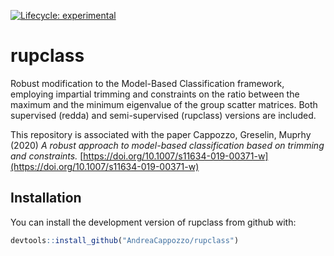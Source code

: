 <!-- badges: start -->
[![Lifecycle: experimental](https://img.shields.io/badge/lifecycle-experimental-orange.svg)](https://www.tidyverse.org/lifecycle/#experimental) <!-- badges: end -->

rupclass
========

Robust modification to the Model-Based Classification framework, employing impartial trimming and constraints on the ratio between the maximum and the minimum eigenvalue of the group scatter matrices. Both supervised (redda) and semi-supervised (rupclass) versions are included.

This repository is associated with the paper Cappozzo, Greselin, Muprhy (2020) *A robust approach to model-based classification based on trimming and constraints.* [https://doi.org/10.1007/s11634-019-00371-w](https://doi.org/10.1007/s11634-019-00371-w)

Installation
------------

You can install the development version of rupclass from github with:

``` r
devtools::install_github("AndreaCappozzo/rupclass")
```
